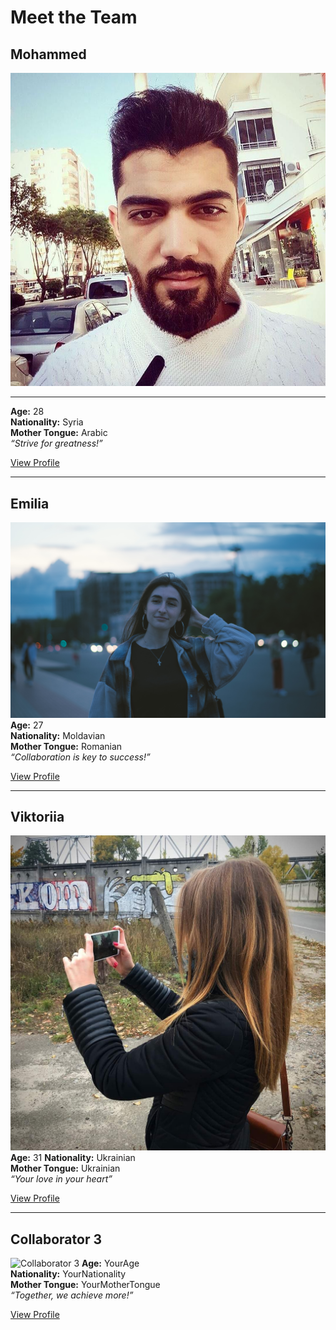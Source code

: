 # Meet the Team

## Mohammed

![MOHAMMED](./members/img/mohammed2.jpg)

---

**Age:** 28  
**Nationality:** Syria  
**Mother Tongue:** Arabic  
_“Strive for greatness!”_

[View Profile](./members/abrash.md)

---

## Emilia

![Emilia](./members/img/emilia.jpg) **Age:** 27  
**Nationality:** Moldavian  
**Mother Tongue:** Romanian  
_“Collaboration is key to success!”_

[View Profile](./members/emilia-12.md)

---

## Viktoriia

![Viktoriia](./members/img/vikki.jpeg) **Age:** 31 **Nationality:** Ukrainian  
**Mother Tongue:** Ukrainian  
_“Your love in your heart”_

[View Profile](./members//viktoriia.md)

---

## Collaborator 3

![Collaborator 3](./images/collaborator3-photo.jpg) **Age:** YourAge  
**Nationality:** YourNationality  
**Mother Tongue:** YourMotherTongue  
_“Together, we achieve more!”_

[View Profile](./YOUR_FILE_NAME.md)
